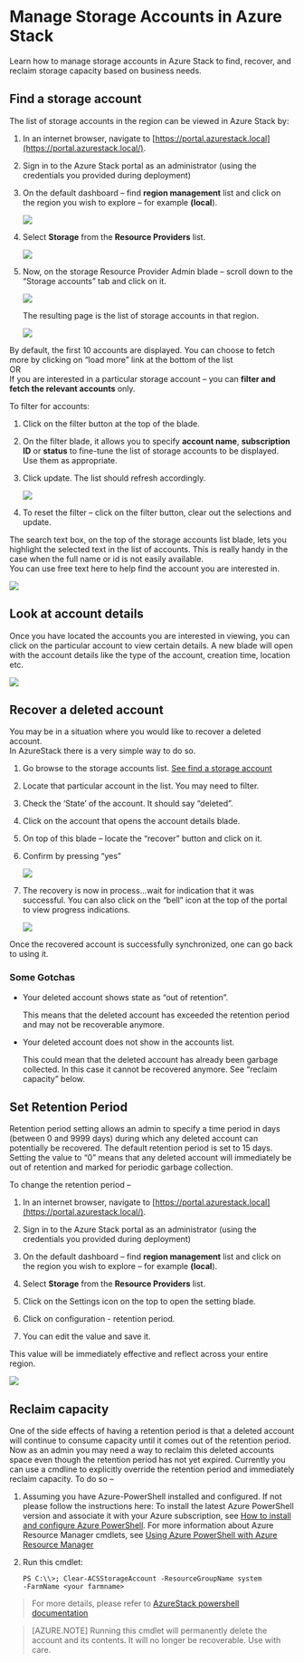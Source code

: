 <properties
	pageTitle="Manage Azure Stack storage accounts  | Microsoft Azure"
	description="Learn how to find, manage, recover and reclaim Azure Stack storage accounts"
	services="azure-stack"
	documentationCenter=""
	authors="AniAnirudh"
	manager="darmour"
	editor=""/>

<tags
	ms.service="azure-stack"
	ms.workload="na"
	ms.tgt_pltfrm="na"
	ms.devlang="na"
	ms.topic="get-started-article"
	ms.date="09/26/2016"
	ms.author="anirudha"/>

# Manage Storage Accounts in Azure Stack

Learn how to manage storage accounts in Azure Stack to find, recover,
and reclaim storage capacity based on business needs.

## Find a storage account

The list of storage accounts in the region can be viewed in Azure Stack
by:

1.  In an internet browser, navigate to
    [https://portal.azurestack.local](https://portal.azurestack.local/).

2.  Sign in to the Azure Stack portal as an administrator (using the
    credentials you provided during deployment)

3.  On the default dashboard – find **region management** list and click
    on the region you wish to explore – for example **(local**).

    ![](media/azure-stack-manage-storage-accounts/image1.png)

4.  Select **Storage** from the **Resource Providers** list.

    ![](media/azure-stack-manage-storage-accounts/image2.png)

5.  Now, on the storage Resource Provider Admin blade – scroll down to
    the “Storage accounts” tab and click on it.

    ![](media/azure-stack-manage-storage-accounts/image3.png)
    
    The resulting page is the list of storage accounts in that region.

    ![](media/azure-stack-manage-storage-accounts/image4.png)

By default, the first 10 accounts are displayed. You can choose to fetch
more by clicking on “load more” link at the bottom of the list <br>
OR <br>
If you are interested in a particular storage account – you can **filter
and fetch the relevant accounts** only.<br>

To filter for accounts:

1. Click on the filter button at the top of the blade.

2. On the filter blade, it allows you to specify **account name**,
    **subscription ID** or **status** to fine-tune the list of storage
    accounts to be displayed. Use them as appropriate.

3. Click update. The list should refresh accordingly.

    ![](media/azure-stack-manage-storage-accounts/image5.png)

4. To reset the filter – click on the filter button, clear out the
    selections and update.

The search text box, on the top of the storage accounts list blade, lets
you highlight the selected text in the list of accounts. This is
really handy in the case when the full name or id is not easily
available.<br>
You can use free text here to help find the account you are interested
in.

![](media/azure-stack-manage-storage-accounts/image6.png)


## Look at account details

Once you have located the accounts you are interested in viewing, you
can click on the particular account to view certain details. A new blade
will open with the account details like the type of the account,
creation time, location etc.

![](media/azure-stack-manage-storage-accounts/image7.png)


## Recover a deleted account

You may be in a situation where you would like to recover a deleted
account.<br>
In AzureStack there is a very simple way to do so.

1.  Go browse to the storage accounts list. [See find a storage account](#find-a-storage-account)

2.  Locate that particular account in the list. You may need to filter.

3.  Check the ‘State’ of the account. It should say “deleted”.

4.  Click on the account that opens the account details blade.

5.  On top of this blade – locate the “recover” button and click on it.

6.  Confirm by pressing “yes”

    ![](media/azure-stack-manage-storage-accounts/image8.png)

7.  The recovery is now in process…wait for indication that it was
    successful.
    You can also click on the “bell” icon at the top of the portal to
    view progress indications.

    ![](media/azure-stack-manage-storage-accounts/image9.png)

  Once the recovered account is successfully synchronized, one can go
  back to using it.

### Some Gotchas

- Your deleted account shows state as “out of retention”.

  This means that the deleted account has exceeded the retention period
  and may not be recoverable anymore.

- Your deleted account does not show in the accounts list.

  This could mean that the deleted account has already been garbage
  collected. In this case it cannot be recovered anymore. See “reclaim
  capacity” below.

## Set Retention Period

Retention period setting allows an admin to specify a time period in
days (between 0 and 9999 days) during which any deleted account can
potentially be recovered. The default retention period is set to 15
days. Setting the value to “0” means that any deleted account will
immediately be out of retention and marked for periodic garbage
collection.

To change the retention period –

1.  In an internet browser, navigate to
    [https://portal.azurestack.local](https://portal.azurestack.local/).

2.  Sign in to the Azure Stack portal as an administrator (using the
    credentials you provided during deployment)

3.  On the default dashboard – find **region management** list and click
    on the region you wish to explore – for example **(local**).

4.  Select **Storage** from the **Resource Providers** list.

5.  Click on the Settings icon on the top to open the setting blade.

6.  Click on configuration - retention period.

7.  You can edit the value and save it.

 This value will be immediately effective and reflect across your
 entire region.

![](media/azure-stack-manage-storage-accounts/image10.png)

## Reclaim capacity

One of the side effects of having a retention period is that a deleted
account will continue to consume capacity until it comes out of the
retention period. Now as an admin you may need a way to reclaim this
deleted accounts space even though the retention period has not yet
expired. Currently you can use a cmdline to explicitly override the
retention period and immediately reclaim capacity. To do so –

1.  Assuming you have Azure-PowerShell installed and configured. If not
    please follow the instructions here: To install the latest Azure
    PowerShell version and associate it with your Azure subscription,
    see [How to install and configure Azure
    PowerShell](http://azure.microsoft.com/documentation/articles/powershell-install-configure/).
    For more information about Azure Resource Manager cmdlets, see
    [Using Azure PowerShell with Azure Resource
    Manager](http://go.microsoft.com/fwlink/?LinkId=394767)

2.  Run this cmdlet:

    ```
    PS C:\\>; Clear-ACSStorageAccount -ResourceGroupName system
    -FarmName <your farmname>
    ```

> For more details, please refer to [AzureStack powershell documentation](https://msdn.microsoft.com/library/mt637964.aspx)

> [AZURE.NOTE] Running this cmdlet will permanently delete the account and its
contents. It will no longer be recoverable. Use with care.


